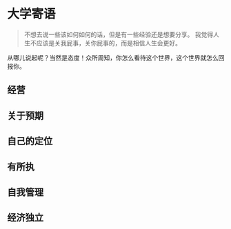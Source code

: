 # 大学寄语

> 不想去说一些该如何如何的话，但是有一些经验还是想要分享。
> 我觉得人生不应该是关我屁事，关你屁事的，而是相信人生会更好。


从哪儿说起呢？当然是态度！众所周知，你怎么看待这个世界，这个世界就怎么回报你。

## 经营




## 关于预期

## 自己的定位

## 有所执


## 自我管理

## 经济独立